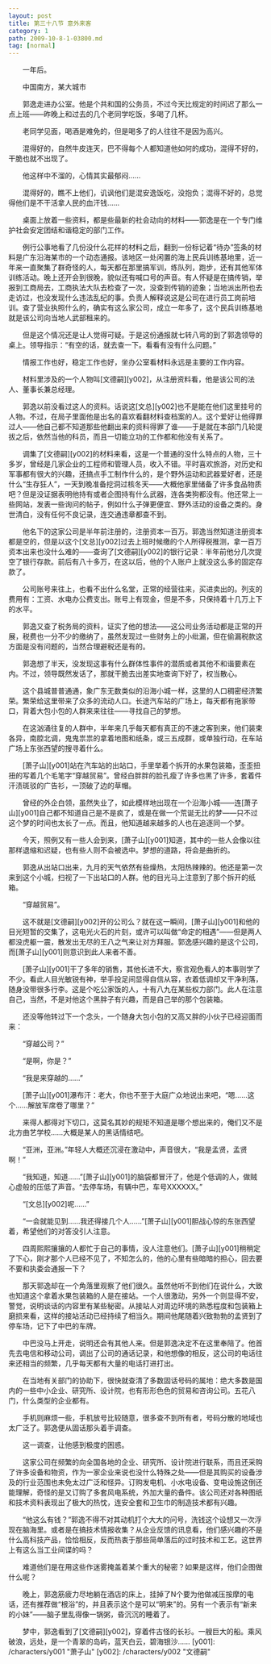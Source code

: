 ```yaml
---
layout: post
title: 第三十八节 意外来客
category: 1
path: 2009-10-8-1-03800.md
tag: [normal]
---
```


　　一年后。

　　中国南方，某大城市

　　郭逸走进办公室。他是个共和国的公务员，不过今天比规定的时间迟了那么一点上班——昨晚上和过去的几个老同学吃饭，多喝了几杯。

　　老同学见面，喝酒是难免的，但是喝多了的人往往不是因为高兴。

　　混得好的，自然牛皮连天，巴不得每个人都知道他如何的成功，混得不好的，干脆也就不出现了。

　　他这样中不溜的，心情其实最郁闷……

　　混得好的，瞧不上他们，讥讽他们是混安逸饭吃，没抱负；混得不好的，总觉得他们是不干活拿人民的血汗钱……

　　桌面上放着一些资料，都是些最新的社会动向的材料——郭逸是在一个专门维护社会安定团结和谐稳定的部门工作。

　　例行公事地看了几份没什么花样的材料之后，翻到一份标记着“待办”签条的材料是广东沿海某市的一个动态通报。该地区一处闲置的海上民兵训练基地里，近一年来一直聚集了群奇怪的人，每天都在那里搞军训，练队列，跑步，还有其他军体训练活动。晚上还开会到很晚，貌似还有喊口号的声音。有人怀疑是在搞传销，举报到工商局去，工商执法大队去检查了一次，没查到传销的迹象；当地派出所也去走访过，也没发现什么违法乱纪的事。负责人解释说这是公司在进行员工岗前培训。查了营业执照什么的，确实有这么家公司，成立一年多了，这个民兵训练基地就是该公司向当地人武部租来的。

　　但是这个情况还是让人觉得可疑。于是这份通报就七转八弯的到了郭逸领导的桌上。领导指示：“有空的话，就去查一下。看看有没有什么问题。”

　　情报工作也好，稳定工作也好，坐办公室看材料永远是主要的工作内容。

　　材料里涉及的一个人物叫[文德嗣][y002]，从注册资料看，他是该公司的法人、董事长兼总经理。

　　郭逸以前没看过这人的资料。话说这[文总][y002]也不是能在他们这里挂号的人物。不过，在局子里面他是出名的喜欢看翻材料查档案的人。这个爱好让他得罪过人——他自己都不知道那些他翻出来的资料得罪了谁——于是就在本部门几轮提拔之后，依然当他的科员，而且一切能立功的工作都和他没有关系了。

　　调集了[文德嗣][y002]的材料来看，这是一个普通的没什么特点的人物，三十多岁，曾经是几家企业的工程师和管理人员，收入不错。平时喜欢旅游，对历史和军事都有很大的兴趣，还搞点手工制作什么的，是个野外运动和武器爱好者，还是什么“生存狂人”，一天到晚准备挖洞过核冬天——大概他家里储备了许多食品物质吧？但是没证据表明他持有或者企图持有什么武器，连各类狗都没有。他还常上一些网站，发表一些询问的帖子，例如什么子弹更便宜、野外活动的设备之类的。身世清白，没有任何不良记录，连交通违章都查不到。

　　他名下的这家公司是半年前注册的，注册资本一百万。郭逸当然知道注册资本都是空的，但是以这个[文总][y002]过去上班时候缴的个人所得税推测，拿一百万资本出来也没什么难的——查询了[文德嗣][y002]的银行记录：半年前他分几次提空了银行存款。前后有八十多万，在这以后，他的个人账户上就没这么多的固定存款了。

　　公司账号来往上，也看不出什么名堂，正常的经营往来，买进卖出的。列支的费用有：工资、水电办公费支出。账号上有现金，但是不多，只保持着十几万上下的水平。

　　郭逸又查了税务局的资料，证实了他的想法——这公司业务活动都是正常的开展，税费也一分不少的缴纳了，虽然发现过一些财务上的小纰漏，但在偷漏税款这方面是没有问题的，当然合理避税还是有的。

　　郭逸想了半天，没发现这事有什么群体性事件的潜质或者其他不和谐要素在内。不过，领导既然发话了，那就干脆去出差实地查询下好了，权当散心。

　　这个县城普普通通，象广东无数类似的沿海小城一样，这里的人口稠密经济繁荣。繁荣给这里带来了众多的流动人口。长途汽车站的广场上，每天都有拖家带口，背着大包小包的人群来来往往——寻找自己的梦想。

　　在这汹涌往复的人群中，半年来几乎每天都有真正的不速之客到来，他们装束各异，南腔北调，鬼鬼祟祟的拿着地图和纸条，或三五成群，或单独行动，在车站广场上东张西望的搜寻着什么。

　　[萧子山][y001]站在汽车站的出站口，手里举着个拆开的水果包装箱，歪歪扭扭的写着几个毛笔字“穿越贸易”。曾经白胖胖的脸孔瘦了许多也黑了许多，套着件汗渍斑驳的广告衫，一顶破了边的草帽。

　　曾经的外企白领，虽然失业了，如此模样地出现在一个沿海小城——连[萧子山][y001]自己都不知道自己是不是疯了，或是在做一个荒诞无比的梦——只不过这个梦的时间也太长了一点。而且，他知道越来越多的人也在追逐同一个梦。

　　今天，照例又有一些人会到来，[萧子山][y001]知道，其中的一些人会像以往那样退缩和迟疑，也有些人则不会被选中。梦想的道路，将会是曲折的。

　　郭逸从出站口出来，九月的天气依然有些燥热，太阳热辣辣的。他还是第一次来到这个小城，扫视了一下出站口的人群。他的目光马上注意到了那个拆开的纸箱。

　　“穿越贸易”。

　　这不就是[文德嗣][y002]开的公司么？就在这一瞬间，[萧子山][y001]和他的目光短暂的交集了，这电光火石的片刻，或许可以叫做“命定的相遇”——但是两人都没虎躯一震，散发出无尽的王八之气来让对方拜服。郭逸感兴趣的是这个公司，而[萧子山][y001]则意识到此人来者不善。

　　[萧子山][y001]干了多年的销售，其他长进不大，察言观色看人的本事则学了不少。看此人目光敏锐有神，举手投足间显得自信从容，衣着低调却又干净利落，随身没带很多行李。这是个吃公家饭的人，十有八九在某些权力部门。此人在注意自己，当然，不是对他这个黑胖子有兴趣，而是自己举的那个包装箱。

　　还没等他转过下一个念头，一个随身大包小包的又高又胖的小伙子已经迎面而来：

　　“穿越公司？”

　　“是啊，你是？”

　　“我是来穿越的……”

　　[萧子山][y001]瀑布汗：老大，你也不至于大庭广众地说出来吧，“嗯……这个……解放军席卷了哪里？”

　　来得人都得对下切口，这莫名其妙的规矩不知道是哪个想出来的，俺们又不是北方曲艺学校……大概是某人的黑话情结吧。

　　“亚洲，亚洲。”年轻人大概还沉浸在激动中，声音很大，“我是孟贤，孟贤啊！”

　　“我知道，知道……”[萧子山][y001]的脑袋都冒汗了，他是个低调的人，做贼心虚般的压低了声音。“去停车场，有辆中巴，车号XXXXXX。”

　　“[文总][y002]呢……”

　　“一会就能见到……我还得接几个人……”[萧子山][y001]胆战心惊的东张西望着，希望他们的对答没引人注意。

　　四周熙熙攘攘的人都忙于自己的事情，没人注意他们。[萧子山][y001]稍稍定了下心，刚才那个人已经不见了，不知怎么的，他的心里有些暗暗的担心，回去要不要和执委会通报一下？

　　那天郭逸却在一个角落里观察了他们很久。虽然他听不到他们在说什么，大致也知道这个拿着水果包装箱的人是在接站。一个人很激动，另外一个则显得不安，警觉，说明谈话的内容里有某些秘密。从接站人对周边环境的熟悉程度和包装箱上磨损来看，这样的接站活动已经持续了相当久。期间他尾随着兴致勃勃的孟贤到了停车场，记下了中巴的车牌。

　　中巴没马上开走，说明还会有其他人来。但是郭逸决定不在这里奉陪了。他首先去电信和移动公司，调出了公司的通话记录，和他想像的相反，这公司的电话往来还相当的频繁，几乎每天都有大量的电话打进打出。

　　在当地有关部门的协助下，很快就查清了多数固话号码的属地：绝大多数是国内的一些中小企业、研究所、设计院，也有形形色色的贸易和咨询公司。五花八门，什么类型的企业都有。

　　手机则麻烦一些，手机放号比较随意，很多查不到所有者，号码分散的地域也太广泛了。郭逸便从固话那头着手调查。

　　这一调查，让他感到极度的困惑。

　　这家公司在频繁的向全国各地的企业、研究所、设计院进行联系，而且还采购了许多设备和物资，作为一家企业来说也没什么特殊之处——但是其购买的设备涉及的行业范围也未免太过广泛和怪异。订购发电机、小水电设备、变电设施这倒还能理解，奇怪的是又订购了多套风电系统，外加大量的备件。该公司还对各种图纸和技术资料表现出了极大的热忱，连安全套和卫生巾的制造技术都有兴趣。

　　“他这么有钱？”郭逸不得不对其动机打个大大的问号，洗钱这个设想又一次浮现在脑海里。或者是在搞技术情报收集？从企业反馈的讯息看，他们感兴趣的不是什么高科技产品，恰恰相反，反而热衷于那些简单落后的过时技术和工艺。这世界上有这么当工业间谍的吗？

　　难道他们是在用这些作迷雾掩盖着某个重大的秘密？如果是这样，他们企图做什么呢？

　　晚上，郭逸筋疲力尽地躺在酒店的床上，挂掉了N个要为他做减压按摩的电话，还有推荐做“根浴”的，并且表示这个是可以“明来”的。另有一个表示有“新来的小妹”——脑子里乱得像一锅粥，昏沉沉的睡着了。

　　梦中，郭逸看到了[文德嗣][y002]，穿着件古怪的长衫。一艘巨大的船。乘风破浪，远处，是一个青翠的岛屿，蓝天白云，碧海银沙……
[y001]: /characters/y001 "萧子山"
[y002]: /characters/y002 "文德嗣"
